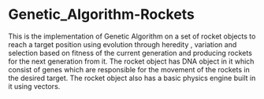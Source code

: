 # Genetic_Algorithm-Rockets
This is the implementation of Genetic Algorithm on a set of rocket objects to reach a target position using evolution through heredity , variation and selection based on fitness of the current generation and producing rockets for the next generation from it. The rocket object has DNA object in it which consist of genes which are responsible for the movement of the rockets in the desired target. The rocket object also has a basic physics engine built in it using vectors.   
